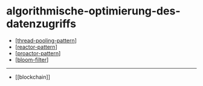 # algorithmische-optimierung-des-datenzugriffs

- [[thread-pooling-pattern]]
- [[reactor-pattern]]
- [[proactor-pattern]]
- [[bloom-filter]]

---

- [[blockchain]]

[//begin]: # "Autogenerated link references for markdown compatibility"
[thread-pooling-pattern]: thread-pooling-pattern.md "thread-pooling-pattern"
[reactor-pattern]: reactor-pattern.md "reactor-pattern"
[proactor-pattern]: proactor-pattern.md "proactor-pattern"
[bloom-filter]: bloom-filter.md "bloom-filter"
[//end]: # "Autogenerated link references"
